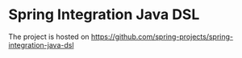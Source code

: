 Spring Integration Java DSL
===============================

The project is hosted on https://github.com/spring-projects/spring-integration-java-dsl